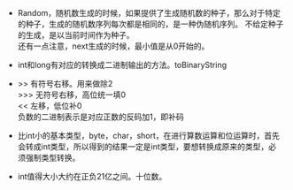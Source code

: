 - Random，随机数生成的时候，如果提供了生成随机数的种子，那么对于特定的种子，生成的随机数序列每次都是相同的，是一种伪随机序列。
不给定种子的生成，是以当前时间作为种子。  
还有一点注意，next生成的时候，最小值是从0开始的。

- int和long有对应的转换成二进制输出的方法。toBinaryString

- \>> 有符号右移。用来做除2  
  \>>> 无符号右移，高位统一填0  
  << 左移，低位补0  
  负数的二进制表示是对应正数的反码加1，即补码

- 比int小的基本类型，byte，char，short，在进行算数运算和位运算时，首先会转成int类型，所以得到的结果一定是int类型，要想转换成原来的类型，必须强制类型转换。

- int值得大小大约在正负21亿之间。十位数。
  